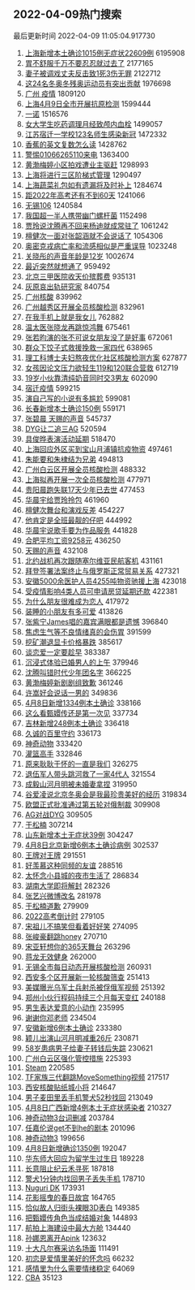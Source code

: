 ## 2022-04-09热门搜索 
最后更新时间 2022-04-09 11:05:04.917730 
1. [上海新增本土确诊1015例无症状22609例](https://s.weibo.com/weibo?q=%23%E4%B8%8A%E6%B5%B7%E6%96%B0%E5%A2%9E%E6%9C%AC%E5%9C%9F%E7%A1%AE%E8%AF%8A1015%E4%BE%8B%E6%97%A0%E7%97%87%E7%8A%B622609%E4%BE%8B%23&Refer=top) 6195908
1. [胃不舒服千万不要忍忍就过去了](https://s.weibo.com/weibo?q=%23%E8%83%83%E4%B8%8D%E8%88%92%E6%9C%8D%E5%8D%83%E4%B8%87%E4%B8%8D%E8%A6%81%E5%BF%8D%E5%BF%8D%E5%B0%B1%E8%BF%87%E5%8E%BB%E4%BA%86%23&Refer=top) 2177165
1. [妻子被调戏丈夫反击致1死3伤无罪](https://s.weibo.com/weibo?q=%23%E5%A6%BB%E5%AD%90%E8%A2%AB%E8%B0%83%E6%88%8F%E4%B8%88%E5%A4%AB%E5%8F%8D%E5%87%BB%E8%87%B41%E6%AD%BB3%E4%BC%A4%E6%97%A0%E7%BD%AA%23&Refer=top) 2122712
1. [这24名冬奥冬残奥运动员有突出贡献](https://s.weibo.com/weibo?q=%23%E8%BF%9924%E5%90%8D%E5%86%AC%E5%A5%A5%E5%86%AC%E6%AE%8B%E5%A5%A5%E8%BF%90%E5%8A%A8%E5%91%98%E6%9C%89%E7%AA%81%E5%87%BA%E8%B4%A1%E7%8C%AE%23&Refer=top) 1976698
1. [广州 疫情](https://s.weibo.com/weibo?q=%E5%B9%BF%E5%B7%9E%20%E7%96%AB%E6%83%85&Refer=top) 1809120
1. [上海4月9日全市开展抗原检测](https://s.weibo.com/weibo?q=%23%E4%B8%8A%E6%B5%B74%E6%9C%889%E6%97%A5%E5%85%A8%E5%B8%82%E5%BC%80%E5%B1%95%E6%8A%97%E5%8E%9F%E6%A3%80%E6%B5%8B%23&Refer=top) 1599444
1. [一诺](https://s.weibo.com/weibo?q=%E4%B8%80%E8%AF%BA&Refer=top) 1516576
1. [女大学生吃药调理月经致颅内血栓](https://s.weibo.com/weibo?q=%23%E5%A5%B3%E5%A4%A7%E5%AD%A6%E7%94%9F%E5%90%83%E8%8D%AF%E8%B0%83%E7%90%86%E6%9C%88%E7%BB%8F%E8%87%B4%E9%A2%85%E5%86%85%E8%A1%80%E6%A0%93%23&Refer=top) 1499057
1. [江苏宿迁一学校123名师生感染新冠](https://s.weibo.com/weibo?q=%23%E6%B1%9F%E8%8B%8F%E5%AE%BF%E8%BF%81%E4%B8%80%E5%AD%A6%E6%A0%A1123%E5%90%8D%E5%B8%88%E7%94%9F%E6%84%9F%E6%9F%93%E6%96%B0%E5%86%A0%23&Refer=top) 1472332
1. [香蕉的英文复数怎么读](https://s.weibo.com/weibo?q=%23%E9%A6%99%E8%95%89%E7%9A%84%E8%8B%B1%E6%96%87%E5%A4%8D%E6%95%B0%E6%80%8E%E4%B9%88%E8%AF%BB%23&Refer=top) 1428762
1. [警惕01066265110来电](https://s.weibo.com/weibo?q=%23%E8%AD%A6%E6%83%9501066265110%E6%9D%A5%E7%94%B5%23&Refer=top) 1363400
1. [黄渤梅婷小区拍戏遭业主驱赶](https://s.weibo.com/weibo?q=%23%E9%BB%84%E6%B8%A4%E6%A2%85%E5%A9%B7%E5%B0%8F%E5%8C%BA%E6%8B%8D%E6%88%8F%E9%81%AD%E4%B8%9A%E4%B8%BB%E9%A9%B1%E8%B5%B6%23&Refer=top) 1298993
1. [上海将进行三区阶梯式管理](https://s.weibo.com/weibo?q=%23%E4%B8%8A%E6%B5%B7%E5%B0%86%E8%BF%9B%E8%A1%8C%E4%B8%89%E5%8C%BA%E9%98%B6%E6%A2%AF%E5%BC%8F%E7%AE%A1%E7%90%86%23&Refer=top) 1290497
1. [上海蔬菜礼包如有遗漏将及时补上](https://s.weibo.com/weibo?q=%23%E4%B8%8A%E6%B5%B7%E8%94%AC%E8%8F%9C%E7%A4%BC%E5%8C%85%E5%A6%82%E6%9C%89%E9%81%97%E6%BC%8F%E5%B0%86%E5%8F%8A%E6%97%B6%E8%A1%A5%E4%B8%8A%23&Refer=top) 1284674
1. [距2022年高考还有不到60天](https://s.weibo.com/weibo?q=%23%E8%B7%9D2022%E5%B9%B4%E9%AB%98%E8%80%83%E8%BF%98%E6%9C%89%E4%B8%8D%E5%88%B060%E5%A4%A9%23&Refer=top) 1241066
1. [无锡106](https://s.weibo.com/weibo?q=%E6%97%A0%E9%94%A1106&Refer=top) 1240584
1. [我国超一半人携带幽门螺杆菌](https://s.weibo.com/weibo?q=%23%E6%88%91%E5%9B%BD%E8%B6%85%E4%B8%80%E5%8D%8A%E4%BA%BA%E6%90%BA%E5%B8%A6%E5%B9%BD%E9%97%A8%E8%9E%BA%E6%9D%86%E8%8F%8C%23&Refer=top) 1152498
1. [贾玲说沈腾再不回来杨迪就成常驻了](https://s.weibo.com/weibo?q=%23%E8%B4%BE%E7%8E%B2%E8%AF%B4%E6%B2%88%E8%85%BE%E5%86%8D%E4%B8%8D%E5%9B%9E%E6%9D%A5%E6%9D%A8%E8%BF%AA%E5%B0%B1%E6%88%90%E5%B8%B8%E9%A9%BB%E4%BA%86%23&Refer=top) 1061242
1. [檀健次一面对张韶涵就不会说话了](https://s.weibo.com/weibo?q=%23%E6%AA%80%E5%81%A5%E6%AC%A1%E4%B8%80%E9%9D%A2%E5%AF%B9%E5%BC%A0%E9%9F%B6%E6%B6%B5%E5%B0%B1%E4%B8%8D%E4%BC%9A%E8%AF%B4%E8%AF%9D%E4%BA%86%23&Refer=top) 1054306
1. [奥密克戎病亡率和流感相似是严重误导](https://s.weibo.com/weibo?q=%23%E5%A5%A5%E5%AF%86%E5%85%8B%E6%88%8E%E7%97%85%E4%BA%A1%E7%8E%87%E5%92%8C%E6%B5%81%E6%84%9F%E7%9B%B8%E4%BC%BC%E6%98%AF%E4%B8%A5%E9%87%8D%E8%AF%AF%E5%AF%BC%23&Refer=top) 1023248
1. [关晓彤的声音年龄是12岁](https://s.weibo.com/weibo?q=%23%E5%85%B3%E6%99%93%E5%BD%A4%E7%9A%84%E5%A3%B0%E9%9F%B3%E5%B9%B4%E9%BE%84%E6%98%AF12%E5%B2%81%23&Refer=top) 1002674
1. [最近突然就想通了](https://s.weibo.com/weibo?q=%23%E6%9C%80%E8%BF%91%E7%AA%81%E7%84%B6%E5%B0%B1%E6%83%B3%E9%80%9A%E4%BA%86%23&Refer=top) 959492
1. [北京三甲医院收天价殡葬费](https://s.weibo.com/weibo?q=%23%E5%8C%97%E4%BA%AC%E4%B8%89%E7%94%B2%E5%8C%BB%E9%99%A2%E6%94%B6%E5%A4%A9%E4%BB%B7%E6%AE%A1%E8%91%AC%E8%B4%B9%23&Refer=top) 935131
1. [灰原哀出轨研究家](https://s.weibo.com/weibo?q=%23%E7%81%B0%E5%8E%9F%E5%93%80%E5%87%BA%E8%BD%A8%E7%A0%94%E7%A9%B6%E5%AE%B6%23&Refer=top) 840754
1. [广州核酸](https://s.weibo.com/weibo?q=%E5%B9%BF%E5%B7%9E%E6%A0%B8%E9%85%B8&Refer=top) 839962
1. [广州越秀区开展全员核酸检测](https://s.weibo.com/weibo?q=%23%E5%B9%BF%E5%B7%9E%E8%B6%8A%E7%A7%80%E5%8C%BA%E5%BC%80%E5%B1%95%E5%85%A8%E5%91%98%E6%A0%B8%E9%85%B8%E6%A3%80%E6%B5%8B%23&Refer=top) 832961
1. [在我手机上就是我女儿](https://s.weibo.com/weibo?q=%23%E5%9C%A8%E6%88%91%E6%89%8B%E6%9C%BA%E4%B8%8A%E5%B0%B1%E6%98%AF%E6%88%91%E5%A5%B3%E5%84%BF%23&Refer=top) 762882
1. [温太医张晓龙再跳惊鸿舞](https://s.weibo.com/weibo?q=%23%E6%B8%A9%E5%A4%AA%E5%8C%BB%E5%BC%A0%E6%99%93%E9%BE%99%E5%86%8D%E8%B7%B3%E6%83%8A%E9%B8%BF%E8%88%9E%23&Refer=top) 675461
1. [张若昀演的张不可说女朋友没了是好事](https://s.weibo.com/weibo?q=%23%E5%BC%A0%E8%8B%A5%E6%98%80%E6%BC%94%E7%9A%84%E5%BC%A0%E4%B8%8D%E5%8F%AF%E8%AF%B4%E5%A5%B3%E6%9C%8B%E5%8F%8B%E6%B2%A1%E4%BA%86%E6%98%AF%E5%A5%BD%E4%BA%8B%23&Refer=top) 672061
1. [群众下饺子式救援挽救一家四代](https://s.weibo.com/weibo?q=%23%E7%BE%A4%E4%BC%97%E4%B8%8B%E9%A5%BA%E5%AD%90%E5%BC%8F%E6%95%91%E6%8F%B4%E6%8C%BD%E6%95%91%E4%B8%80%E5%AE%B6%E5%9B%9B%E4%BB%A3%23&Refer=top) 638965
1. [理工科博士夫妇熬夜优化社区核酸检测方案](https://s.weibo.com/weibo?q=%23%E7%90%86%E5%B7%A5%E7%A7%91%E5%8D%9A%E5%A3%AB%E5%A4%AB%E5%A6%87%E7%86%AC%E5%A4%9C%E4%BC%98%E5%8C%96%E7%A4%BE%E5%8C%BA%E6%A0%B8%E9%85%B8%E6%A3%80%E6%B5%8B%E6%96%B9%E6%A1%88%23&Refer=top) 627877
1. [女孩因论文压力欲轻生119和120联合营救](https://s.weibo.com/weibo?q=%23%E5%A5%B3%E5%AD%A9%E5%9B%A0%E8%AE%BA%E6%96%87%E5%8E%8B%E5%8A%9B%E6%AC%B2%E8%BD%BB%E7%94%9F119%E5%92%8C120%E8%81%94%E5%90%88%E8%90%A5%E6%95%91%23&Refer=top) 612719
1. [19岁小伙靠清纯奶音同时交3男友](https://s.weibo.com/weibo?q=%2319%E5%B2%81%E5%B0%8F%E4%BC%99%E9%9D%A0%E6%B8%85%E7%BA%AF%E5%A5%B6%E9%9F%B3%E5%90%8C%E6%97%B6%E4%BA%A43%E7%94%B7%E5%8F%8B%23&Refer=top) 602090
1. [宿迁疫情](https://s.weibo.com/weibo?q=%23%E5%AE%BF%E8%BF%81%E7%96%AB%E6%83%85%23&Refer=top) 599215
1. [演自己写的小说有多尴尬](https://s.weibo.com/weibo?q=%23%E6%BC%94%E8%87%AA%E5%B7%B1%E5%86%99%E7%9A%84%E5%B0%8F%E8%AF%B4%E6%9C%89%E5%A4%9A%E5%B0%B4%E5%B0%AC%23&Refer=top) 599081
1. [长春新增本土确诊150例](https://s.weibo.com/weibo?q=%23%E9%95%BF%E6%98%A5%E6%96%B0%E5%A2%9E%E6%9C%AC%E5%9C%9F%E7%A1%AE%E8%AF%8A150%E4%BE%8B%23&Refer=top) 559171
1. [张碧晨 天赐的声音](https://s.weibo.com/weibo?q=%E5%BC%A0%E7%A2%A7%E6%99%A8%20%E5%A4%A9%E8%B5%90%E7%9A%84%E5%A3%B0%E9%9F%B3&Refer=top) 545737
1. [DYG让二追三AG](https://s.weibo.com/weibo?q=%23DYG%E8%AE%A9%E4%BA%8C%E8%BF%BD%E4%B8%89AG%23&Refer=top) 520594
1. [具俊晔表演活动延期](https://s.weibo.com/weibo?q=%23%E5%85%B7%E4%BF%8A%E6%99%94%E8%A1%A8%E6%BC%94%E6%B4%BB%E5%8A%A8%E5%BB%B6%E6%9C%9F%23&Refer=top) 518470
1. [上海回应外区买到宝山月浦镇抗疫物资](https://s.weibo.com/weibo?q=%23%E4%B8%8A%E6%B5%B7%E5%9B%9E%E5%BA%94%E5%A4%96%E5%8C%BA%E4%B9%B0%E5%88%B0%E5%AE%9D%E5%B1%B1%E6%9C%88%E6%B5%A6%E9%95%87%E6%8A%97%E7%96%AB%E7%89%A9%E8%B5%84%23&Refer=top) 497461
1. [朱能要和朱棣结为兄弟](https://s.weibo.com/weibo?q=%23%E6%9C%B1%E8%83%BD%E8%A6%81%E5%92%8C%E6%9C%B1%E6%A3%A3%E7%BB%93%E4%B8%BA%E5%85%84%E5%BC%9F%23&Refer=top) 494813
1. [广州白云区开展全员核酸检测](https://s.weibo.com/weibo?q=%23%E5%B9%BF%E5%B7%9E%E7%99%BD%E4%BA%91%E5%8C%BA%E5%BC%80%E5%B1%95%E5%85%A8%E5%91%98%E6%A0%B8%E9%85%B8%E6%A3%80%E6%B5%8B%23&Refer=top) 488332
1. [上海拟再开展一次全员核酸检测](https://s.weibo.com/weibo?q=%23%E4%B8%8A%E6%B5%B7%E6%8B%9F%E5%86%8D%E5%BC%80%E5%B1%95%E4%B8%80%E6%AC%A1%E5%85%A8%E5%91%98%E6%A0%B8%E9%85%B8%E6%A3%80%E6%B5%8B%23&Refer=top) 477971
1. [贵阳晨跑失联17天少年已去世](https://s.weibo.com/weibo?q=%23%E8%B4%B5%E9%98%B3%E6%99%A8%E8%B7%91%E5%A4%B1%E8%81%9417%E5%A4%A9%E5%B0%91%E5%B9%B4%E5%B7%B2%E5%8E%BB%E4%B8%96%23&Refer=top) 477453
1. [华晨宇给贾玲拎包](https://s.weibo.com/weibo?q=%23%E5%8D%8E%E6%99%A8%E5%AE%87%E7%BB%99%E8%B4%BE%E7%8E%B2%E6%8B%8E%E5%8C%85%23&Refer=top) 461960
1. [檀健次舞台和演戏反差](https://s.weibo.com/weibo?q=%E6%AA%80%E5%81%A5%E6%AC%A1%E8%88%9E%E5%8F%B0%E5%92%8C%E6%BC%94%E6%88%8F%E5%8F%8D%E5%B7%AE&Refer=top) 454227
1. [他肯定是全班最靓的仔吧](https://s.weibo.com/weibo?q=%23%E4%BB%96%E8%82%AF%E5%AE%9A%E6%98%AF%E5%85%A8%E7%8F%AD%E6%9C%80%E9%9D%93%E7%9A%84%E4%BB%94%E5%90%A7%23&Refer=top) 444992
1. [华晨宇说歌手要为作品服务](https://s.weibo.com/weibo?q=%23%E5%8D%8E%E6%99%A8%E5%AE%87%E8%AF%B4%E6%AD%8C%E6%89%8B%E8%A6%81%E4%B8%BA%E4%BD%9C%E5%93%81%E6%9C%8D%E5%8A%A1%23&Refer=top) 441828
1. [合肥平均工资9258元](https://s.weibo.com/weibo?q=%23%E5%90%88%E8%82%A5%E5%B9%B3%E5%9D%87%E5%B7%A5%E8%B5%849258%E5%85%83%23&Refer=top) 436250
1. [天赐的声音](https://s.weibo.com/weibo?q=%23%E5%A4%A9%E8%B5%90%E7%9A%84%E5%A3%B0%E9%9F%B3%23&Refer=top) 432108
1. [北约战机再次跟随塞尔维亚民航客机](https://s.weibo.com/weibo?q=%23%E5%8C%97%E7%BA%A6%E6%88%98%E6%9C%BA%E5%86%8D%E6%AC%A1%E8%B7%9F%E9%9A%8F%E5%A1%9E%E5%B0%94%E7%BB%B4%E4%BA%9A%E6%B0%91%E8%88%AA%E5%AE%A2%E6%9C%BA%23&Refer=top) 431161
1. [拜登签署法案终止与俄罗斯正常贸易关系](https://s.weibo.com/weibo?q=%23%E6%8B%9C%E7%99%BB%E7%AD%BE%E7%BD%B2%E6%B3%95%E6%A1%88%E7%BB%88%E6%AD%A2%E4%B8%8E%E4%BF%84%E7%BD%97%E6%96%AF%E6%AD%A3%E5%B8%B8%E8%B4%B8%E6%98%93%E5%85%B3%E7%B3%BB%23&Refer=top) 427321
1. [安徽5000余医护人员4255吨物资驰援上海](https://s.weibo.com/weibo?q=%23%E5%AE%89%E5%BE%BD5000%E4%BD%99%E5%8C%BB%E6%8A%A4%E4%BA%BA%E5%91%984255%E5%90%A8%E7%89%A9%E8%B5%84%E9%A9%B0%E6%8F%B4%E4%B8%8A%E6%B5%B7%23&Refer=top) 423018
1. [受疫情影响4类人员可申请房贷延期还款](https://s.weibo.com/weibo?q=%23%E5%8F%97%E7%96%AB%E6%83%85%E5%BD%B1%E5%93%8D4%E7%B1%BB%E4%BA%BA%E5%91%98%E5%8F%AF%E7%94%B3%E8%AF%B7%E6%88%BF%E8%B4%B7%E5%BB%B6%E6%9C%9F%E8%BF%98%E6%AC%BE%23&Refer=top) 422381
1. [为什么朋友很难成为恋人](https://s.weibo.com/weibo?q=%23%E4%B8%BA%E4%BB%80%E4%B9%88%E6%9C%8B%E5%8F%8B%E5%BE%88%E9%9A%BE%E6%88%90%E4%B8%BA%E6%81%8B%E4%BA%BA%23&Refer=top) 417972
1. [装睡的小朋友有多可爱](https://s.weibo.com/weibo?q=%23%E8%A3%85%E7%9D%A1%E7%9A%84%E5%B0%8F%E6%9C%8B%E5%8F%8B%E6%9C%89%E5%A4%9A%E5%8F%AF%E7%88%B1%23&Refer=top) 413826
1. [张紫宁James唱的嘉宾满眼都是遗憾](https://s.weibo.com/weibo?q=%23%E5%BC%A0%E7%B4%AB%E5%AE%81James%E5%94%B1%E7%9A%84%E5%98%89%E5%AE%BE%E6%BB%A1%E7%9C%BC%E9%83%BD%E6%98%AF%E9%81%97%E6%86%BE%23&Refer=top) 396840
1. [焦虑生气等不良情绪真的会伤胃](https://s.weibo.com/weibo?q=%23%E7%84%A6%E8%99%91%E7%94%9F%E6%B0%94%E7%AD%89%E4%B8%8D%E8%89%AF%E6%83%85%E7%BB%AA%E7%9C%9F%E7%9A%84%E4%BC%9A%E4%BC%A4%E8%83%83%23&Refer=top) 391599
1. [挖矿潮退显卡价格暴跌](https://s.weibo.com/weibo?q=%23%E6%8C%96%E7%9F%BF%E6%BD%AE%E9%80%80%E6%98%BE%E5%8D%A1%E4%BB%B7%E6%A0%BC%E6%9A%B4%E8%B7%8C%23&Refer=top) 385617
1. [谈恋爱一定要趁早](https://s.weibo.com/weibo?q=%23%E8%B0%88%E6%81%8B%E7%88%B1%E4%B8%80%E5%AE%9A%E8%A6%81%E8%B6%81%E6%97%A9%23&Refer=top) 383387
1. [沉浸式体验已婚男人的上午](https://s.weibo.com/weibo?q=%23%E6%B2%89%E6%B5%B8%E5%BC%8F%E4%BD%93%E9%AA%8C%E5%B7%B2%E5%A9%9A%E7%94%B7%E4%BA%BA%E7%9A%84%E4%B8%8A%E5%8D%88%23&Refer=top) 379946
1. [沈腾叫错时代少年团名字](https://s.weibo.com/weibo?q=%23%E6%B2%88%E8%85%BE%E5%8F%AB%E9%94%99%E6%97%B6%E4%BB%A3%E5%B0%91%E5%B9%B4%E5%9B%A2%E5%90%8D%E5%AD%97%23&Refer=top) 366225
1. [黄渤梅婷新剧剧组致歉](https://s.weibo.com/weibo?q=%23%E9%BB%84%E6%B8%A4%E6%A2%85%E5%A9%B7%E6%96%B0%E5%89%A7%E5%89%A7%E7%BB%84%E8%87%B4%E6%AD%89%23&Refer=top) 361246
1. [许嵩好会说话一男的](https://s.weibo.com/weibo?q=%23%E8%AE%B8%E5%B5%A9%E5%A5%BD%E4%BC%9A%E8%AF%B4%E8%AF%9D%E4%B8%80%E7%94%B7%E7%9A%84%23&Refer=top) 349836
1. [4月8日新增1334例本土确诊](https://s.weibo.com/weibo?q=%234%E6%9C%888%E6%97%A5%E6%96%B0%E5%A2%9E1334%E4%BE%8B%E6%9C%AC%E5%9C%9F%E7%A1%AE%E8%AF%8A%23&Refer=top) 338166
1. [这么看甄嬛传还是第一次见](https://s.weibo.com/weibo?q=%23%E8%BF%99%E4%B9%88%E7%9C%8B%E7%94%84%E5%AC%9B%E4%BC%A0%E8%BF%98%E6%98%AF%E7%AC%AC%E4%B8%80%E6%AC%A1%E8%A7%81%23&Refer=top) 337734
1. [吉林新增248例本土确诊](https://s.weibo.com/weibo?q=%23%E5%90%89%E6%9E%97%E6%96%B0%E5%A2%9E248%E4%BE%8B%E6%9C%AC%E5%9C%9F%E7%A1%AE%E8%AF%8A%23&Refer=top) 336418
1. [久诚的百里守约](https://s.weibo.com/weibo?q=%23%E4%B9%85%E8%AF%9A%E7%9A%84%E7%99%BE%E9%87%8C%E5%AE%88%E7%BA%A6%23&Refer=top) 336173
1. [神奇动物](https://s.weibo.com/weibo?q=%23%E7%A5%9E%E5%A5%87%E5%8A%A8%E7%89%A9%23&Refer=top) 333420
1. [灌篮高手](https://s.weibo.com/weibo?q=%E7%81%8C%E7%AF%AE%E9%AB%98%E6%89%8B&Refer=top) 332846
1. [原来耿耿于怀的一直是我们](https://s.weibo.com/weibo?q=%23%E5%8E%9F%E6%9D%A5%E8%80%BF%E8%80%BF%E4%BA%8E%E6%80%80%E7%9A%84%E4%B8%80%E7%9B%B4%E6%98%AF%E6%88%91%E4%BB%AC%23&Refer=top) 326275
1. [退伍军人带头跳河救了一家4代人](https://s.weibo.com/weibo?q=%23%E9%80%80%E4%BC%8D%E5%86%9B%E4%BA%BA%E5%B8%A6%E5%A4%B4%E8%B7%B3%E6%B2%B3%E6%95%91%E4%BA%86%E4%B8%80%E5%AE%B64%E4%BB%A3%E4%BA%BA%23&Refer=top) 321554
1. [成毅山河月明被未婚妻拿捏](https://s.weibo.com/weibo?q=%23%E6%88%90%E6%AF%85%E5%B1%B1%E6%B2%B3%E6%9C%88%E6%98%8E%E8%A2%AB%E6%9C%AA%E5%A9%9A%E5%A6%BB%E6%8B%BF%E6%8D%8F%23&Refer=top) 319950
1. [谷爱凌说北京冬奥会是我最珍贵美好的经历](https://s.weibo.com/weibo?q=%23%E8%B0%B7%E7%88%B1%E5%87%8C%E8%AF%B4%E5%8C%97%E4%BA%AC%E5%86%AC%E5%A5%A5%E4%BC%9A%E6%98%AF%E6%88%91%E6%9C%80%E7%8F%8D%E8%B4%B5%E7%BE%8E%E5%A5%BD%E7%9A%84%E7%BB%8F%E5%8E%86%23&Refer=top) 319834
1. [欧盟正式批准通过第五轮对俄制裁](https://s.weibo.com/weibo?q=%23%E6%AC%A7%E7%9B%9F%E6%AD%A3%E5%BC%8F%E6%89%B9%E5%87%86%E9%80%9A%E8%BF%87%E7%AC%AC%E4%BA%94%E8%BD%AE%E5%AF%B9%E4%BF%84%E5%88%B6%E8%A3%81%23&Refer=top) 309908
1. [AG对战DYG](https://s.weibo.com/weibo?q=%23AG%E5%AF%B9%E6%88%98DYG%23&Refer=top) 309505
1. [于松楠](https://s.weibo.com/weibo?q=%E4%BA%8E%E6%9D%BE%E6%A5%A0&Refer=top) 307214
1. [山东新增本土无症状39例](https://s.weibo.com/weibo?q=%23%E5%B1%B1%E4%B8%9C%E6%96%B0%E5%A2%9E%E6%9C%AC%E5%9C%9F%E6%97%A0%E7%97%87%E7%8A%B639%E4%BE%8B%23&Refer=top) 304247
1. [4月8日北京新增6例本土确诊病例](https://s.weibo.com/weibo?q=%234%E6%9C%888%E6%97%A5%E5%8C%97%E4%BA%AC%E6%96%B0%E5%A2%9E6%E4%BE%8B%E6%9C%AC%E5%9C%9F%E7%A1%AE%E8%AF%8A%E7%97%85%E4%BE%8B%23&Refer=top) 302537
1. [王牌对王牌](https://s.weibo.com/weibo?q=%23%E7%8E%8B%E7%89%8C%E5%AF%B9%E7%8E%8B%E7%89%8C%23&Refer=top) 291551
1. [好羡慕这种同频的友谊](https://s.weibo.com/weibo?q=%23%E5%A5%BD%E7%BE%A1%E6%85%95%E8%BF%99%E7%A7%8D%E5%90%8C%E9%A2%91%E7%9A%84%E5%8F%8B%E8%B0%8A%23&Refer=top) 288516
1. [太怀念小县城的夜市生活了](https://s.weibo.com/weibo?q=%23%E5%A4%AA%E6%80%80%E5%BF%B5%E5%B0%8F%E5%8E%BF%E5%9F%8E%E7%9A%84%E5%A4%9C%E5%B8%82%E7%94%9F%E6%B4%BB%E4%BA%86%23&Refer=top) 286834
1. [湖南大学即将解封](https://s.weibo.com/weibo?q=%23%E6%B9%96%E5%8D%97%E5%A4%A7%E5%AD%A6%E5%8D%B3%E5%B0%86%E8%A7%A3%E5%B0%81%23&Refer=top) 282326
1. [张艺兴微博改名](https://s.weibo.com/weibo?q=%23%E5%BC%A0%E8%89%BA%E5%85%B4%E5%BE%AE%E5%8D%9A%E6%94%B9%E5%90%8D%23&Refer=top) 281978
1. [于松楠道歉](https://s.weibo.com/weibo?q=%23%E4%BA%8E%E6%9D%BE%E6%A5%A0%E9%81%93%E6%AD%89%23&Refer=top) 279909
1. [2022高考倒计时](https://s.weibo.com/weibo?q=%232022%E9%AB%98%E8%80%83%E5%80%92%E8%AE%A1%E6%97%B6%23&Refer=top) 279105
1. [宋祖儿不搞笑但看着好好笑](https://s.weibo.com/weibo?q=%23%E5%AE%8B%E7%A5%96%E5%84%BF%E4%B8%8D%E6%90%9E%E7%AC%91%E4%BD%86%E7%9C%8B%E7%9D%80%E5%A5%BD%E5%A5%BD%E7%AC%91%23&Refer=top) 274095
1. [张峻豪翻跳honey](https://s.weibo.com/weibo?q=%23%E5%BC%A0%E5%B3%BB%E8%B1%AA%E7%BF%BB%E8%B7%B3honey%23&Refer=top) 270710
1. [宋亚轩想你的365天舞台](https://s.weibo.com/weibo?q=%23%E5%AE%8B%E4%BA%9A%E8%BD%A9%E6%83%B3%E4%BD%A0%E7%9A%84365%E5%A4%A9%E8%88%9E%E5%8F%B0%23&Refer=top) 263296
1. [蒋龙无效健身](https://s.weibo.com/weibo?q=%23%E8%92%8B%E9%BE%99%E6%97%A0%E6%95%88%E5%81%A5%E8%BA%AB%23&Refer=top) 262000
1. [无锡全市每日动态开展核酸检测](https://s.weibo.com/weibo?q=%23%E6%97%A0%E9%94%A1%E5%85%A8%E5%B8%82%E6%AF%8F%E6%97%A5%E5%8A%A8%E6%80%81%E5%BC%80%E5%B1%95%E6%A0%B8%E9%85%B8%E6%A3%80%E6%B5%8B%23&Refer=top) 260931
1. [西安多个区开展新一轮核酸筛查](https://s.weibo.com/weibo?q=%23%E8%A5%BF%E5%AE%89%E5%A4%9A%E4%B8%AA%E5%8C%BA%E5%BC%80%E5%B1%95%E6%96%B0%E4%B8%80%E8%BD%AE%E6%A0%B8%E9%85%B8%E7%AD%9B%E6%9F%A5%23&Refer=top) 251413
1. [美媒曝光乌军士兵射杀被俘俄军视频](https://s.weibo.com/weibo?q=%23%E7%BE%8E%E5%AA%92%E6%9B%9D%E5%85%89%E4%B9%8C%E5%86%9B%E5%A3%AB%E5%85%B5%E5%B0%84%E6%9D%80%E8%A2%AB%E4%BF%98%E4%BF%84%E5%86%9B%E8%A7%86%E9%A2%91%23&Refer=top) 251392
1. [郑州小伙行程码持续三个月每天变红](https://s.weibo.com/weibo?q=%23%E9%83%91%E5%B7%9E%E5%B0%8F%E4%BC%99%E8%A1%8C%E7%A8%8B%E7%A0%81%E6%8C%81%E7%BB%AD%E4%B8%89%E4%B8%AA%E6%9C%88%E6%AF%8F%E5%A4%A9%E5%8F%98%E7%BA%A2%23&Refer=top) 240188
1. [男生表达爱意的小动作](https://s.weibo.com/weibo?q=%23%E7%94%B7%E7%94%9F%E8%A1%A8%E8%BE%BE%E7%88%B1%E6%84%8F%E7%9A%84%E5%B0%8F%E5%8A%A8%E4%BD%9C%23&Refer=top) 235995
1. [谢谢你邓老师](https://s.weibo.com/weibo?q=%23%E8%B0%A2%E8%B0%A2%E4%BD%A0%E9%82%93%E8%80%81%E5%B8%88%23&Refer=top) 234504
1. [安徽新增6例本土确诊](https://s.weibo.com/weibo?q=%23%E5%AE%89%E5%BE%BD%E6%96%B0%E5%A2%9E6%E4%BE%8B%E6%9C%AC%E5%9C%9F%E7%A1%AE%E8%AF%8A%23&Refer=top) 233380
1. [颖儿出演山河月明减重26斤](https://s.weibo.com/weibo?q=%23%E9%A2%96%E5%84%BF%E5%87%BA%E6%BC%94%E5%B1%B1%E6%B2%B3%E6%9C%88%E6%98%8E%E5%87%8F%E9%87%8D26%E6%96%A4%23&Refer=top) 230871
1. [58岁患病男子给妻子转钱后失踪](https://s.weibo.com/weibo?q=%2358%E5%B2%81%E6%82%A3%E7%97%85%E7%94%B7%E5%AD%90%E7%BB%99%E5%A6%BB%E5%AD%90%E8%BD%AC%E9%92%B1%E5%90%8E%E5%A4%B1%E8%B8%AA%23&Refer=top) 230621
1. [广州白云区强化管控措施](https://s.weibo.com/weibo?q=%23%E5%B9%BF%E5%B7%9E%E7%99%BD%E4%BA%91%E5%8C%BA%E5%BC%BA%E5%8C%96%E7%AE%A1%E6%8E%A7%E6%8E%AA%E6%96%BD%23&Refer=top) 225393
1. [Steam](https://s.weibo.com/weibo?q=%23Steam%23&Refer=top) 220585
1. [TF家族三代翻跳MoveSomething视频](https://s.weibo.com/weibo?q=%23TF%E5%AE%B6%E6%97%8F%E4%B8%89%E4%BB%A3%E7%BF%BB%E8%B7%B3MoveSomething%E8%A7%86%E9%A2%91%23&Refer=top) 217517
1. [西安核酸贴纸城小将](https://s.weibo.com/weibo?q=%23%E8%A5%BF%E5%AE%89%E6%A0%B8%E9%85%B8%E8%B4%B4%E7%BA%B8%E5%9F%8E%E5%B0%8F%E5%B0%86%23&Refer=top) 214647
1. [男子麦田里丢手机警犬52秒找回](https://s.weibo.com/weibo?q=%23%E7%94%B7%E5%AD%90%E9%BA%A6%E7%94%B0%E9%87%8C%E4%B8%A2%E6%89%8B%E6%9C%BA%E8%AD%A6%E7%8A%AC52%E7%A7%92%E6%89%BE%E5%9B%9E%23&Refer=top) 213049
1. [4月8日广西新增4例本土无症状感染者](https://s.weibo.com/weibo?q=%234%E6%9C%888%E6%97%A5%E5%B9%BF%E8%A5%BF%E6%96%B0%E5%A2%9E4%E4%BE%8B%E6%9C%AC%E5%9C%9F%E6%97%A0%E7%97%87%E7%8A%B6%E6%84%9F%E6%9F%93%E8%80%85%23&Refer=top) 210327
1. [神奇动物3台词删减](https://s.weibo.com/weibo?q=%23%E7%A5%9E%E5%A5%87%E5%8A%A8%E7%89%A93%E5%8F%B0%E8%AF%8D%E5%88%A0%E5%87%8F%23&Refer=top) 203784
1. [任嘉伦说get不到he的剧本](https://s.weibo.com/weibo?q=%23%E4%BB%BB%E5%98%89%E4%BC%A6%E8%AF%B4get%E4%B8%8D%E5%88%B0he%E7%9A%84%E5%89%A7%E6%9C%AC%23&Refer=top) 201096
1. [神奇动物3](https://s.weibo.com/weibo?q=%E7%A5%9E%E5%A5%87%E5%8A%A8%E7%89%A93&Refer=top) 199656
1. [4月8日新增确诊1350例](https://s.weibo.com/weibo?q=%234%E6%9C%888%E6%97%A5%E6%96%B0%E5%A2%9E%E7%A1%AE%E8%AF%8A1350%E4%BE%8B%23&Refer=top) 192047
1. [华东师大回应为留学生过生日](https://s.weibo.com/weibo?q=%23%E5%8D%8E%E4%B8%9C%E5%B8%88%E5%A4%A7%E5%9B%9E%E5%BA%94%E4%B8%BA%E7%95%99%E5%AD%A6%E7%94%9F%E8%BF%87%E7%94%9F%E6%97%A5%23&Refer=top) 189228
1. [长意阻止纪云禾寻死](https://s.weibo.com/weibo?q=%23%E9%95%BF%E6%84%8F%E9%98%BB%E6%AD%A2%E7%BA%AA%E4%BA%91%E7%A6%BE%E5%AF%BB%E6%AD%BB%23&Refer=top) 187818
1. [警犬1分钟内找回男子丢失手机](https://s.weibo.com/weibo?q=%23%E8%AD%A6%E7%8A%AC1%E5%88%86%E9%92%9F%E5%86%85%E6%89%BE%E5%9B%9E%E7%94%B7%E5%AD%90%E4%B8%A2%E5%A4%B1%E6%89%8B%E6%9C%BA%23&Refer=top) 178710
1. [Nuguri DK](https://s.weibo.com/weibo?q=Nuguri%20DK&Refer=top) 173931
1. [花影摇曳的春日故宫](https://s.weibo.com/weibo?q=%23%E8%8A%B1%E5%BD%B1%E6%91%87%E6%9B%B3%E7%9A%84%E6%98%A5%E6%97%A5%E6%95%85%E5%AE%AB%23&Refer=top) 164765
1. [恰似故人归街头裸眼3D表白](https://s.weibo.com/weibo?q=%23%E6%81%B0%E4%BC%BC%E6%95%85%E4%BA%BA%E5%BD%92%E8%A1%97%E5%A4%B4%E8%A3%B8%E7%9C%BC3D%E8%A1%A8%E7%99%BD%23&Refer=top) 149385
1. [把甄嬛传角色当成结婚对象](https://s.weibo.com/weibo?q=%23%E6%8A%8A%E7%94%84%E5%AC%9B%E4%BC%A0%E8%A7%92%E8%89%B2%E5%BD%93%E6%88%90%E7%BB%93%E5%A9%9A%E5%AF%B9%E8%B1%A1%23&Refer=top) 144893
1. [航拍上海建设中最大方舱](https://s.weibo.com/weibo?q=%23%E8%88%AA%E6%8B%8D%E4%B8%8A%E6%B5%B7%E5%BB%BA%E8%AE%BE%E4%B8%AD%E6%9C%80%E5%A4%A7%E6%96%B9%E8%88%B1%23&Refer=top) 134440
1. [孙娜恩离开Apink](https://s.weibo.com/weibo?q=%23%E5%AD%99%E5%A8%9C%E6%81%A9%E7%A6%BB%E5%BC%80Apink%23&Refer=top) 123632
1. [十大凡尔赛采访名场面](https://s.weibo.com/weibo?q=%23%E5%8D%81%E5%A4%A7%E5%87%A1%E5%B0%94%E8%B5%9B%E9%87%87%E8%AE%BF%E5%90%8D%E5%9C%BA%E9%9D%A2%23&Refer=top) 111491
1. [初恋是爱情里美好的怀念吗](https://s.weibo.com/weibo?q=%23%E5%88%9D%E6%81%8B%E6%98%AF%E7%88%B1%E6%83%85%E9%87%8C%E7%BE%8E%E5%A5%BD%E7%9A%84%E6%80%80%E5%BF%B5%E5%90%97%23&Refer=top) 66232
1. [感情里为什么需要情绪稳定](https://s.weibo.com/weibo?q=%23%E6%84%9F%E6%83%85%E9%87%8C%E4%B8%BA%E4%BB%80%E4%B9%88%E9%9C%80%E8%A6%81%E6%83%85%E7%BB%AA%E7%A8%B3%E5%AE%9A%23&Refer=top) 64069
1. [CBA](https://s.weibo.com/weibo?q=CBA&Refer=top) 35123
